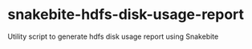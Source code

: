 # snakebite-hdfs-disk-usage-report
Utility script to generate hdfs disk usage report using Snakebite
